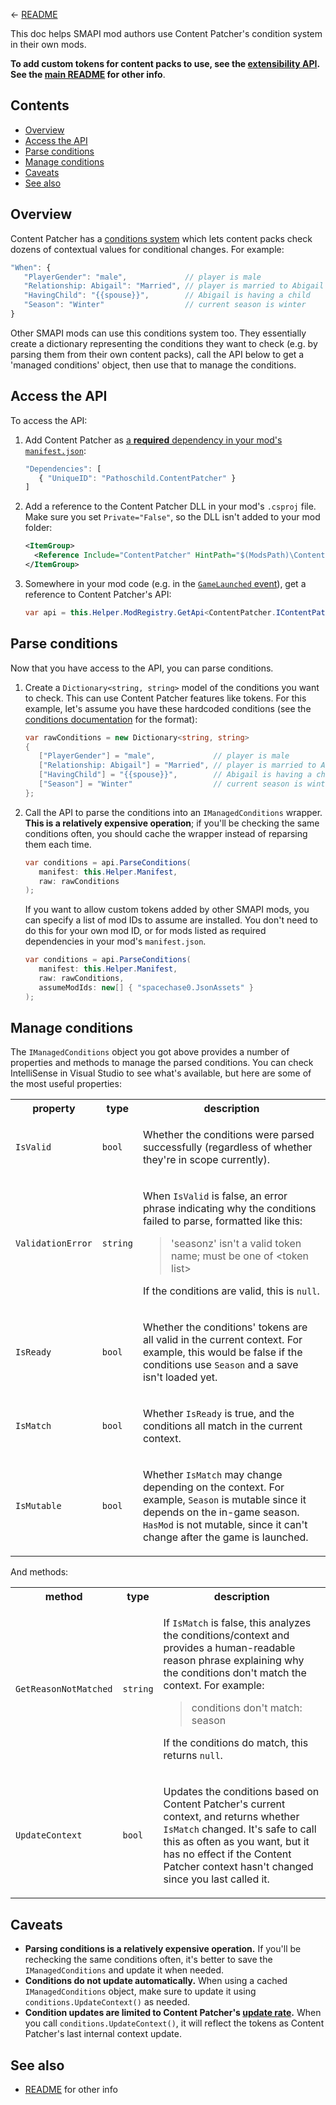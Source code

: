 ﻿← [README](../README.md)

This doc helps SMAPI mod authors use Content Patcher's condition system in their own mods.

**To add custom tokens for content packs to use, see the [extensibility API](extensibility.md). See
the [main README](../README.md) for other info**.

## Contents
* [Overview](#overview)
* [Access the API](#access-the-api)
* [Parse conditions](#parse-conditions)
* [Manage conditions](#manage-conditions)
* [Caveats](#caveats)
* [See also](#see-also)

## Overview
Content Patcher has a [conditions system](author-tokens-guide.md) which lets content packs check
dozens of contextual values for conditional changes. For example:
```js
"When": {
   "PlayerGender": "male",             // player is male
   "Relationship: Abigail": "Married", // player is married to Abigail
   "HavingChild": "{{spouse}}",        // Abigail is having a child
   "Season": "Winter"                  // current season is winter
}
```

Other SMAPI mods can use this conditions system too. They essentially create a dictionary
representing the conditions they want to check (e.g. by parsing them from their own content packs),
call the API below to get a 'managed conditions' object, then use that to manage the conditions.

## Access the API
To access the API:

1. Add Content Patcher as [a **required** dependency in your mod's `manifest.json`](https://stardewvalleywiki.com/Modding:Modder_Guide/APIs/Manifest#Dependencies):
   ```js
   "Dependencies": [
      { "UniqueID": "Pathoschild.ContentPatcher" }
   ]
   ```
2. Add a reference to the Content Patcher DLL in your mod's `.csproj` file. Make sure you set
   `Private="False"`, so the DLL isn't added to your mod folder:
   ```xml
   <ItemGroup>
     <Reference Include="ContentPatcher" HintPath="$(ModsPath)\ContentPatcher\ContentPatcher.dll" Private="False" />
   </ItemGroup>
   ```
3. Somewhere in your mod code (e.g. in the [`GameLaunched` event](https://stardewvalleywiki.com/Modding:Modder_Guide/APIs/Events#GameLoop.GameLaunched)),
   get a reference to Content Patcher's API:
   ```c#
   var api = this.Helper.ModRegistry.GetApi<ContentPatcher.IContentPatcherAPI>("Pathoschild.ContentPatcher");
   ```

## Parse conditions
Now that you have access to the API, you can parse conditions.

1. Create a `Dictionary<string, string>` model of the conditions you want to check. This can use
   Content Patcher features like tokens. For this example, let's assume you have these hardcoded
   conditions (see the [conditions documentation](author-tokens-guide.md) for the format):
   ```c#
   var rawConditions = new Dictionary<string, string>
   {
      ["PlayerGender"] = "male",             // player is male
      ["Relationship: Abigail"] = "Married", // player is married to Abigail
      ["HavingChild"] = "{{spouse}}",        // Abigail is having a child
      ["Season"] = "Winter"                  // current season is winter
   };
   ```

2. Call the API to parse the conditions into an `IManagedConditions` wrapper. **This is a
   relatively expensive operation**; if you'll be checking the same conditions often, you should
   cache the wrapper instead of reparsing them each time.

   ```c#
   var conditions = api.ParseConditions(
      manifest: this.Helper.Manifest,
      raw: rawConditions
   );
   ```

   If you want to allow custom tokens added by other SMAPI mods, you can specify a list of mod IDs
   to assume are installed. You don't need to do this for your own mod ID, or for mods listed as
   required dependencies in your mod's `manifest.json`.
   ```c#
   var conditions = api.ParseConditions(
      manifest: this.Helper.Manifest,
      raw: rawConditions,
      assumeModIds: new[] { "spacechase0.JsonAssets" }
   );
   ```

## Manage conditions
The `IManagedConditions` object you got above provides a number of properties and methods to manage
the parsed conditions. You can check IntelliSense in Visual Studio to see what's available, but
here are some of the most useful properties:

<table>
<tr>
<th>property</th>
<th>type</th>
<th>description</th>
</tr>

<tr>
<td><code>IsValid</code></th>
<td><code>bool</code></td>
<td>

Whether the conditions were parsed successfully (regardless of whether they're in scope currently).

</td>
</tr>
<tr>
<td><code>ValidationError</code></td>
<td><code>string</code></td>
<td>

When `IsValid` is false, an error phrase indicating why the conditions failed to parse, formatted
like this:
> 'seasonz' isn't a valid token name; must be one of &lt;token list&gt;

If the conditions are valid, this is `null`.

</td>
</tr>
<tr>
<td><code>IsReady</code></td>
<td><code>bool</code></td>
<td>

Whether the conditions' tokens are all valid in the current context. For example, this would be
false if the conditions use `Season` and a save isn't loaded yet.

</td>
</tr>
<tr>
<td><code>IsMatch</code></td>
<td><code>bool</code></td>
<td>

Whether `IsReady` is true, and the conditions all match in the current context.

</td>
</tr>
<tr>
<td><code>IsMutable</code></td>
<td><code>bool</code></td>
<td>

Whether `IsMatch` may change depending on the context. For example, `Season` is mutable since it
depends on the in-game season. `HasMod` is not mutable, since it can't change after the game is
launched.

</td>
</tr>
</table>

And methods:

<table>
<tr>
<th>method</th>
<th>type</th>
<th>description</th>
</tr>

<tr>
<td><code>GetReasonNotMatched</code></th>
<td><code>string</code></td>
<td>

If `IsMatch` is false, this analyzes the conditions/context and provides a human-readable reason
phrase explaining why the conditions don't match the context. For example:
> conditions don't match: season

If the conditions do match, this returns `null`.

</td>
</tr>
<tr>
<td><code>UpdateContext</code></th>
<td><code>bool</code></td>
<td>

Updates the conditions based on Content Patcher's current context, and returns whether `IsMatch`
changed. It's safe to call this as often as you want, but it has no effect if the Content Patcher
context hasn't changed since you last called it.

</td>
</tr>
</table>

## Caveats
* **Parsing conditions is a relatively expensive operation.** If you'll be rechecking the same
  conditions often, it's better to save the `IManagedConditions` and update it when needed.
* **Conditions do not update automatically.** When using a cached `IManagedConditions` object, make
  sure to update it using `conditions.UpdateContext()` as needed.
* **Condition updates are limited to Content Patcher's [update rate](author-guide.md#update-rate).**
  When you call `conditions.UpdateContext()`, it will reflect the tokens as Content Patcher's last
  internal context update.

## See also
* [README](../README.md) for other info
